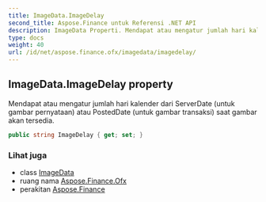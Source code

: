 ```yaml
---
title: ImageData.ImageDelay
second_title: Aspose.Finance untuk Referensi .NET API
description: ImageData Properti. Mendapat atau mengatur jumlah hari kalender dari ServerDate untuk gambar pernyataan atau PostedDate untuk gambar transaksi saat gambar akan tersedia.
type: docs
weight: 40
url: /id/net/aspose.finance.ofx/imagedata/imagedelay/
---
```

## ImageData.ImageDelay property

Mendapat atau mengatur jumlah hari kalender dari ServerDate (untuk gambar pernyataan) atau PostedDate (untuk gambar transaksi) saat gambar akan tersedia.

```csharp
public string ImageDelay { get; set; }
```

### Lihat juga

* class [ImageData](../)
* ruang nama [Aspose.Finance.Ofx](../../imagedata/)
* perakitan [Aspose.Finance](../../../)


